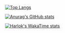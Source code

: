 [![Top Langs](https://github-readme-stats-green-theta-74.vercel.app/api/top-langs/?username=sjwiq200)](https://github.com/anuraghazra/github-readme-stats)


[![Anurag's GitHub stats](https://github-readme-stats-green-theta-74.vercel.app/api?username=sjwiq200)](https://github.com/anuraghazra/github-readme-stats)


[![Harlok's WakaTime stats](https://github-readme-stats-green-theta-74.vercel.app/api/wakatime?username=sjwiq200)](https://github.com/anuraghazra/github-readme-stats)
